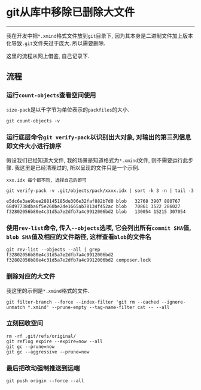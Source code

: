 # git从库中移除已删除大文件

---

我在开发中把`*.xmind`格式文件放到`git`目录下, 因为其本身是二进制文件加上版本化导致`.git`文件夹过于庞大. 所以需要删除.

这里的流程从网上借鉴, 自己记录下.

## 流程

### 运行`count-objects`查看空间使用

`size-pack`是以千字节为单位表示的`packfiles`的大小.

```
git count-objects -v
```

### 运行底层命令`git verify-pack`以识别出大对象, 对输出的第三列信息即文件大小进行排序

假设我们已经知道大文件, 我的场景是知道格式为`*.xmind`文件, 则不需要运行此步骤. 我这里是已经清理过的, 所以呈现的文件只是一个示例.

```
xxx.idx 每个都不同, 选择自己的即可

git verify-pack -v .git/objects/pack/xxxx.idx | sort -k 3 -n | tail -3

e5dc6e3ae9bee288145185de306e32faf882b7d0 blob   32768 3907 880767
68d97738dba6f5e260be2de1665ab78134f452ac blob   70861 3522 286027
f32802056b80e4c31d5a7e2dfb7a4c9912006bd2 blob   130054 15215 307054
```

### 使用`rev-list`命令, 传入`--objects`选项, 它会列出所有`commit SHA`值, `blob SHA`值及相应的文件路径, 这样查看`blob`的文件名

```
git rev-list --objects --all | grep f32802056b80e4c31d5a7e2dfb7a4c9912006bd2
f32802056b80e4c31d5a7e2dfb7a4c9912006bd2 composer.lock
```

### 删除对应的大文件

我这里的示例是`*.xmind`格式的文件.

```
git filter-branch --force --index-filter 'git rm --cached --ignore-unmatch *.xmind' --prune-empty --tag-name-filter cat -- --all
```

### 立刻回收空间

```
rm -rf .git/refs/original/ 
git reflog expire --expire=now --all
git gc --prune=now
git gc --aggressive --prune=now
```

### 最后把改动强制推送到远端

```
git push origin --force --all
```